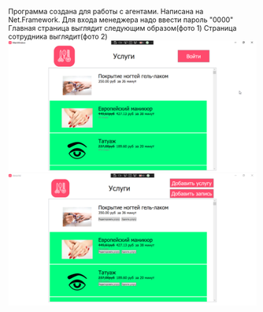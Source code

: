 Программа создана для работы с агентами. Написана на Net.Framework. Для входа менеджера надо ввести пароль "0000"
Главная страница выглядит следующим образом(фото 1)
Страница сотрудника выглядит(фото 2)
![Файл не найден](str_user.png)
![Файл не найден](str_admin.png)